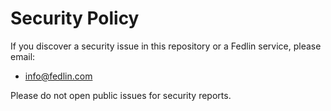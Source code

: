 # Security Policy

If you discover a security issue in this repository or a Fedlin service, please email:

- info@fedlin.com

Please do not open public issues for security reports.
